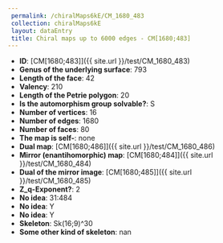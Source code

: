 ```yaml
--- 
 permalink: /chiralMaps6kE/CM_1680_483 
 collection: chiralMaps6kE
 layout: dataEntry
 title: Chiral maps up to 6000 edges - CM[1680;483]
---
```


- **ID**: [CM[1680;483]]({{ site.url }}/test/CM_1680_483)
- **Genus of the underlying surface**: 793
- **Length of the face**: 42
- **Valency**: 210
- **Length of the Petrie polygon**: 20
- **Is the automorphism group solvable?**: S
- **Number of vertices**: 16
- **Number of edges**: 1680
- **Number of faces**: 80
- **The map is self-**: none
- **Dual map**: [CM[1680;486]]({{ site.url }}/test/CM_1680_486)
- **Mirror (enantihomorphic) map**: [CM[1680;484]]({{ site.url }}/test/CM_1680_484)
- **Dual of the mirror image**: [CM[1680;485]]({{ site.url }}/test/CM_1680_485)
- **Z_q-Exponent?**: 2
- **No idea**:  31:484
- **No idea**: Y
- **No idea**: Y
- **Skeleton**: Sk(16;9)^30
- **Some other kind of skeleton**: nan
